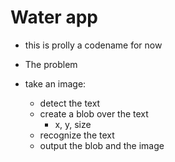 # Water app
- this is prolly a codename for now

- The problem
- take an image:
    - detect the text
    - create a blob over the text
        - x, y, size
    - recognize the text
    - output the blob and the image
